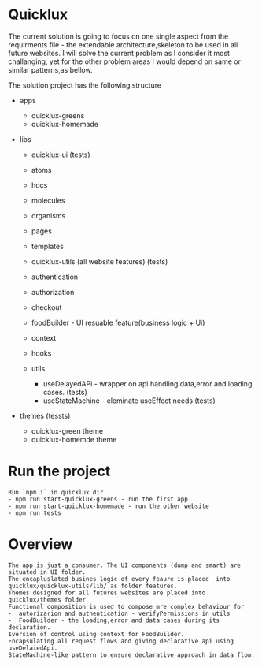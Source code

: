 # Quicklux

The current solution is going to focus on one single aspect from the requirments file - the extendable architecture,skeleton to be used in all future websites. I will solve the current problem as I consider it most challanging, yet for the other problem areas I would depend on same or similar patterns,as bellow.

The solution project has the following structure

- apps

  - quicklux-greens
  - quicklux-homemade

- libs

  - quicklux-ui (tests)
  - atoms
  - hocs
  - molecules
  - organisms
  - pages
  - templates

  - quicklux-utils (all website features) (tests)

  - authentication
  - authorization
  - checkout
  - foodBuilder - UI resuable feature(business logic + Ui)
  - context
  - hooks
  - utils
    - useDelayedAPi - wrapper on api handling data,error and loading cases. (tests)
    - useStateMachine - eleminate useEffect needs (tests)

- themes (tessts)
  - quicklux-green theme
  - quicklux-homemde theme

# Run the project

    Run `npm i` in quicklux dir.
    - npm run start-quicklux-greens - run the first app
    - npm run start-quicklux-homemade - run the other website
    - npm run tests

# Overview

    The app is just a consumer. The UI components (dump and smart) are situated in UI folder.
    The encapluslated busines logic of every feaure is placed  into  quicklux/quicklux-utils/lib/ as folder features.
    Themes designed for all futures websites are placed into quicklux/themes folder
    Functional composition is used to compose mre complex behaviour for
    -  autorizarion and authentication - verifyPermissions in utils
    -  FoodBuilder - the loading,error and data cases during its declaration.
    Iversion of control using context for FoodBuilder.
    Encapsulating all request flows and giving declarative api using useDelaiedApi.
    StateMachine-like pattern to ensure declarative approach in data flow.

